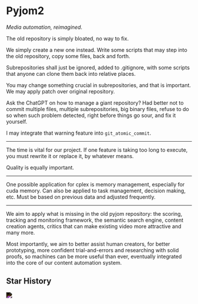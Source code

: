 # Pyjom2

*Media automation, reimagined.*

The old repository is simply bloated, no way to fix.

We simply create a new one instead. Write some scripts that may step into the old repository, copy some files, back and forth.

Subrepositories shall just be ignored, added to .gitignore, with some scripts that anyone can clone them back into relative places.

You may change something crucial in subrepositories, and that is important. We may apply patch over original repository.

Ask the ChatGPT on how to manage a giant repository? Had better not to commit multiple files, multiple subrepositories, big binary files, refuse to do so when such problem detected, right before things go sour, and fix it yourself.

I may integrate that warning feature into `git_atomic_commit`.

---

The time is vital for our project. If one feature is taking too long to execute, you must rewrite it or replace it, by whatever means.

Quality is equally important.

---

One possible application for cplex is memory management, especially for cuda memory. Can also be applied to task management, decision making, etc. Must be based on previous data and adjusted frequently.

---

We aim to apply what is missing in the old pyjom repository: the scoring, tracking and monitoring framework, the semantic search engine, content creation agents, critics that can make existing video more attractive and many more.

Most importantly, we aim to better assist human creators, for better prototyping, more confident trial-and-errors and researching with solid proofs, so machines can be more useful than ever, eventually integrated into the core of our content automation system.

## Star History

<img src="https://api.star-history.com/svg?repos=james4ever0/pyjom2&Timeline" style="filter: invert(100%);"></img>

